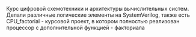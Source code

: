 Курс цифровой схемотехники и архитектуры вычислительных систем. Делали различные логические элементы на SystemVerilog, также есть CPU_factorial - курсовой проект, в котором полностью реализован процессор с дополнительной функцией - факториала
